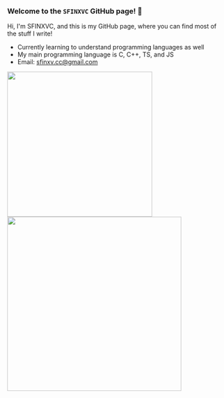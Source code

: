 ### Welcome to the `SFINXVC` GitHub page! 👋

Hi, I'm SFINXVC, and this is my GitHub page, where you can find most of the stuff I write!
- Currently learning to understand programming languages as well
- My main programming language is C, C++, TS, and JS
- Email: sfinxv.cc@gmail.com

<!--START_SECTION:waka-->
<!--END_SECTION:waka-->

<a href="#">
  <img align="center" src="https://github-readme-stats.vercel.app/api/top-langs/?username=SFINXVC&layout=compact&theme-tokyonight" width="333" />
</a>
<a href="#">
  <img align="center" src="https://github-readme-stats.vercel.app/api?username=SFINXVC&layout=compact&theme=tokyonight" width="400" />
</a>

